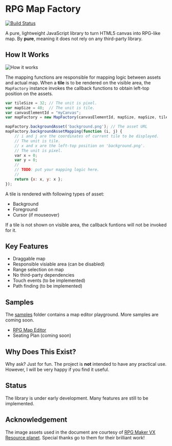 # RPG Map Factory

[![Build Status](https://travis-ci.org/rvhuang/rpg-map-factory.svg?branch=master)](https://travis-ci.org/rvhuang/rpg-map-factory)

A pure, lightweight JavaScript library to turn HTML5 canvas into RPG-like map. By **pure**, meaning it does not rely on any third-party library.

## How It Works

![How it works](https://rvhuang.github.io/rpg-map-factory/doc/image/how-it-works.png)

The mapping functions are responsible for mapping logic between assets and actual map. When a **tile** is to be rendered on the visible area, the `MapFactory` instance invokes the callback functions to obtain left-top position on the assets.

```javascript
var tileSize = 32; // The unit is pixel. 
var mapSize = 40;  // The unit is tile.
var canvasElementId = "myCanvas";
var mapFactory = new MapFactory(canvasElementId, mapSize, mapSize, tileSize, tileSize);

mapFactory.backgroundAsset('background.png'); // The asset URL
mapFactory.backgroundAssetMapping(function (i, j) {
    // i and j are the coordinates of current tile to be displayed.
    // The unit is tile.
    // x and x are the left-top position on 'background.png'. 
    // The unit is pixel.
    var x = 0;
    var y = 0;
    //
    // TODO: put your mapping logic here.
    //
    return {x: x, y: x };
});
```

A tile is rendered with following types of asset:

* Background
* Foreground
* Cursor (if mouseover)

If a tile is not shown on visible area, the callback funtions will not be invoked for it. 

## Key Features

* Draggable map
* Responsible visiable area (can be disabled)
* Range selection on map
* No third-party dependencies
* Touch events (to be implemented)
* Path finding (to be implemented)

## Samples

The [samples](samples) folder contains a map editor playground. More samples are coming soon.

* [RPG Map Editor](https://rvhuang.github.io/rpg-map-factory/samples/rpg-map-editor/index.html)
* Seating Plan (coming soon)

## Why Does This Exist?

Why ask? Just for fun. The project is **not** intended to have any practical use. However, I will be very happy if you find it useful.

## Status

The library is under early development. Many features are still to be implemented. 

## Acknowledgement

The image assets used in the document are courtesy of [RPG Maker VX Resource planet](https://vxresource.wordpress.com/). Special thanks go to them for their brilliant work!

